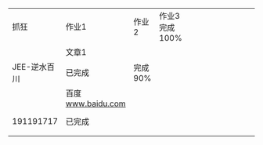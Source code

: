 |          |                  |       |           |      |      |      |      |      |      |      |
| -------- | ---------------- | ----- | --------- | ---- | ---- | ---- | ---- | ---- | ---- | ---- |
| 抓狂       | 作业1              | 作业2   | 作业3完成100% |      |      |      |      |      |      |      |
|          | 文章1              |       |           |      |      |      |      |      |      |      |
| JEE-逆水百川 | 已完成              | 完成90% |           |      |      |      |      |      |      |      |
|          | 百度 www.baidu.com |       |           |      |      |      |      |      |      |      |
|191191717 |已完成|       |           |      |      |      |      |      |      |     |
|          |                  |       |           |      |      |      |      |      |      |      |
